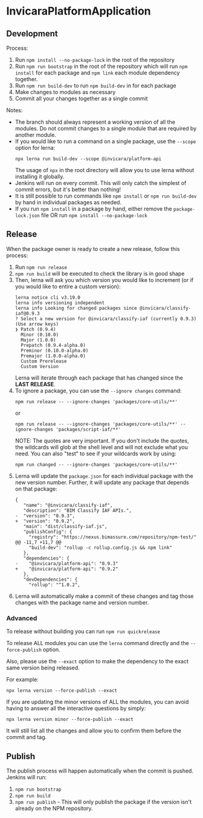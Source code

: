 # InvicaraPlatformApplication

## Development

Process:

1. Run `npm install --no-package-lock` in the root of the repository
1. Run `npm run bootstrap` in the root of the repository which will run `npm install` for each package and `npm link` each module dependency together.
1. Run `npm run build-dev` to run `npm build-dev` in for each package
1. Make changes to modules as necessary
1. Commit all your changes together as a single commit

Notes:

* The branch should always represent a working version of all the modules. Do not commit changes to a single module that are required by another module.
* If you would like to run a command on a single package, use the `--scope` option for lerna:
  ```
  npx lerna run build-dev --scope @invicara/platform-api
  ```
  The usage of `npx` in the root directory will allow you to use lerna without installing it globally.
* Jenkins will run on every commit. This will only catch the simplest of commit errors, but it's better than nothing!
* It is still possible to run commands like `npm install` or `npm run build-dev` by hand in individual packages as needed.
* If you run `npm install` in a package by hand, either remove the `package-lock.json` file OR run `npm install --no-package-lock`

## Release

When the package owner is ready to create a new release, follow this process:

1. Run `npm run release`
1. `npm run build` will be executed to check the library is in good shape
1. Then, lerna will ask you which version you would like to increment (or if you would like to entire a custom version):
   ```
   lerna notice cli v3.19.0
   lerna info versioning independent
   lerna info Looking for changed packages since @invicara/classify-iaf@0.9.3
   ? Select a new version for @invicara/classify-iaf (currently 0.9.3) (Use arrow keys)
   ❯ Patch (0.9.4)
     Minor (0.10.0)
     Major (1.0.0)
     Prepatch (0.9.4-alpha.0)
     Preminor (0.10.0-alpha.0)
     Premajor (1.0.0-alpha.0)
     Custom Prerelease
     Custom Version
   ```
   Lerna will iterate through each package that has changed since the **LAST RELEASE**.
1. To ignore a package, you can use the `--ignore changes` command:
   ```
   npm run release -- --ignore-changes 'packages/core-utils/**'
   ```
   or
   ```
   npm run release -- --ignore-changes 'packages/core-utils/**' --ignore-changes 'packages/script-iaf/**'
   ```
   NOTE: The quotes are very important. If you don't include the quotes, the wildcards will glob at the shell level and will not exclude what you need.
   You can also "test" to see if your wildcards work by using:
   ```
   npm run changed -- --ignore-changes 'packages/core-utils/**'
   ```
1. Lerna will update the `package.json` for each individual package with the new version number. Further, it will update any package that depends on that package:
   ```
   {
      "name": "@invicara/classify-iaf",
      "description": "BIM Classify IAF APIs.",
   -  "version": "0.9.3",
   +  "version": "0.9.2",
      "main": "dist/classify-iaf.js",
      "publishConfig": {
        "registry": "https://nexus.bimassure.com/repository/npm-test/"
   @@ -11,7 +11,7 @@
        "build-dev": "rollup -c rollup.config.js && npm link"
      },
      "dependencies": {
   -    "@invicara/platform-api": "0.9.3"
   +    "@invicara/platform-api": "0.9.2"
      },
      "devDependencies": {
        "rollup": "^1.0.2",
   ```
1. Lerna will automatically make a commit of these changes and tag those changes with the package name and version number.

### Advanced

To release without building you can run `npm run quickrelease`

To release ALL modules you can use the `lerna` command directly and the `--force-publish` option.

Also, please use the `--exact` option to make the dependency to the exact same version being released. 

For example:

```
npx lerna version --force-publish --exact
```

If you are updating the minor versions of ALL the modules, you can avoid having to answer all the interactive questions by simply:

```
npx lerna version minor --force-publish --exact
```

It will still list all the changes and allow you to confirm them before the commit and tag.

## Publish

The publish process will happen automatically when the commit is pushed. Jenkins will run:

1. `npm run bootstrap`
1. `npm run build`
1. `npm run publish` - This will only publish the package if the version isn't already on the NPM repository.
